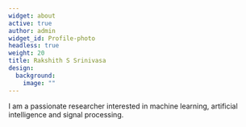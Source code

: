 ```yaml
---
widget: about
active: true
author: admin
widget_id: Profile-photo
headless: true
weight: 20
title: Rakshith S Srinivasa
design:
  background:
    image: ""
---
```

I am a passionate researcher interested in machine learning, artificial intelligence and signal processing.